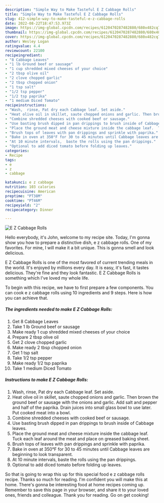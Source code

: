 ```yaml
---
description: "Simple Way to Make Tasteful E Z Cabbage Rolls"
title: "Simple Way to Make Tasteful E Z Cabbage Rolls"
slug: 412-simple-way-to-make-tasteful-e-z-cabbage-rolls
date: 2022-08-22T18:47:53.973Z
image: https://img-global.cpcdn.com/recipes/6120470287482880/680x482cq70/e-z-cabbage-rolls-recipe-main-photo.jpg
thumbnail: https://img-global.cpcdn.com/recipes/6120470287482880/680x482cq70/e-z-cabbage-rolls-recipe-main-photo.jpg
cover: https://img-global.cpcdn.com/recipes/6120470287482880/680x482cq70/e-z-cabbage-rolls-recipe-main-photo.jpg
author: Wesley Logan
ratingvalue: 4.4
reviewcount: 22100
recipeingredient:
- "8 Cabbage Leaves"
- "1 lb Ground beef or sausage"
- "1 cup shredded mixed cheeses of your choice"
- "2 tbsp olive oil"
- "2 clove chopped garlic"
- "2 tbsp chopped onion"
- "1 tsp salt"
- "1/2 tsp pepper"
- "1/2 tsp paprika"
- "1 medium Diced Tomato"
recipeinstructions:
- "Wash,  rinse, Pat dry each Cabbage leaf. Set aside."
- "Heat olive oil in skillet, saute chopped onions and garlic. Then brown the ground beef or sausage with the onions and garlic. Add salt and pepper and half of the paprika.  Drain juices into small glass bowl to use later. Put cooked meat into a bowl."
- "Combine shredded cheeses with cooked beef or sausage."
- "Use basting brush dipped in pan drippings to brush inside of Cabbage leaves."
- "Place the ground meat and cheese mixture inside the cabbage leaf.  Tuck each leaf around the meat and place on greased baking sheet."
- "Brush tops of leaves with pan drippings and sprinkle with paprika."
- "Bake in oven at 350°F for 30 to 45 minutes until Cabbage leaves are beginning to look transparent."
- "At 10 minute intervals,  baste the rolls using the pan drippings."
- "Optional to add diced tomato before folding up leaves."
categories:
- Recipe
tags:
- e
- z
- cabbage

katakunci: e z cabbage 
nutrition: 103 calories
recipecuisine: American
preptime: "PT38M"
cooktime: "PT46M"
recipeyield: "2"
recipecategory: Dinner

---
```



![E Z Cabbage Rolls](https://img-global.cpcdn.com/recipes/6120470287482880/680x482cq70/e-z-cabbage-rolls-recipe-main-photo.jpg)

Hello everybody, it's John, welcome to my recipe site. Today, I'm gonna show you how to prepare a distinctive dish, e z cabbage rolls. One of my favorites. For mine, I will make it a bit unique. This is gonna smell and look delicious.



E Z Cabbage Rolls is one of the most favored of current trending meals in the world. It's enjoyed by millions every day. It is easy, it's fast, it tastes delicious. They're fine and they look fantastic. E Z Cabbage Rolls is something which I've loved my whole life.


To begin with this recipe, we have to first prepare a few components. You can cook e z cabbage rolls using 10 ingredients and 9 steps. Here is how you can achieve that.

<!--inarticleads1-->

##### The ingredients needed to make E Z Cabbage Rolls:

1. Get 8 Cabbage Leaves
1. Take 1 lb Ground beef or sausage
1. Make ready 1 cup shredded mixed cheeses of your choice
1. Prepare 2 tbsp olive oil
1. Get 2 clove chopped garlic
1. Make ready 2 tbsp chopped onion
1. Get 1 tsp salt
1. Take 1/2 tsp pepper
1. Make ready 1/2 tsp paprika
1. Take 1 medium Diced Tomato




<!--inarticleads2-->

##### Instructions to make E Z Cabbage Rolls:

1. Wash,  rinse, Pat dry each Cabbage leaf. Set aside.
1. Heat olive oil in skillet, saute chopped onions and garlic. Then brown the ground beef or sausage with the onions and garlic. Add salt and pepper and half of the paprika.  Drain juices into small glass bowl to use later. Put cooked meat into a bowl.
1. Combine shredded cheeses with cooked beef or sausage.
1. Use basting brush dipped in pan drippings to brush inside of Cabbage leaves.
1. Place the ground meat and cheese mixture inside the cabbage leaf.  Tuck each leaf around the meat and place on greased baking sheet.
1. Brush tops of leaves with pan drippings and sprinkle with paprika.
1. Bake in oven at 350°F for 30 to 45 minutes until Cabbage leaves are beginning to look transparent.
1. At 10 minute intervals,  baste the rolls using the pan drippings.
1. Optional to add diced tomato before folding up leaves.




So that is going to wrap this up for this special food e z cabbage rolls recipe. Thanks so much for reading. I'm confident you will make this at home. There's gonna be interesting food at home recipes coming up. Remember to save this page in your browser, and share it to your loved ones, friends and colleague. Thank you for reading. Go on get cooking!
